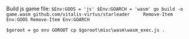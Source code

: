 Build js game file:
`$Env:GOOS = 'js'
$Env:GOARCH = 'wasm'
go build -o game.wasm github.com/vitalis-virtus/starleader    
Remove-Item Env:GOOS
Remove-Item Env:GOARCH`

`$goroot = go env GOROOT
cp $goroot\misc\wasm\wasm_exec.js .`